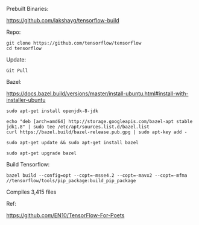 Prebuilt Binaries:

https://github.com/lakshayg/tensorflow-build

Repo:
    
    git clone https://github.com/tensorflow/tensorflow 
    cd tensorflow

Update:

    Git Pull

Bazel:

https://docs.bazel.build/versions/master/install-ubuntu.html#install-with-installer-ubuntu

    sudo apt-get install openjdk-8-jdk

    echo "deb [arch=amd64] http://storage.googleapis.com/bazel-apt stable jdk1.8" | sudo tee /etc/apt/sources.list.d/bazel.list
    curl https://bazel.build/bazel-release.pub.gpg | sudo apt-key add -

    sudo apt-get update && sudo apt-get install bazel
    
    sudo apt-get upgrade bazel

Build Tensorflow:

    bazel build --config=opt --copt=-msse4.2 --copt=-mavx2 --copt=-mfma //tensorflow/tools/pip_package:build_pip_package
    
Compiles 3,415 files
    
Ref:

https://github.com/EN10/TensorFlow-For-Poets